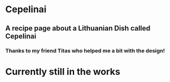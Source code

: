 # Cepelinai
## A recipe page about a Lithuanian Dish called Cepelinai
### Thanks to my friend Titas who helped me a bit with the design!

# Currently still in the works
